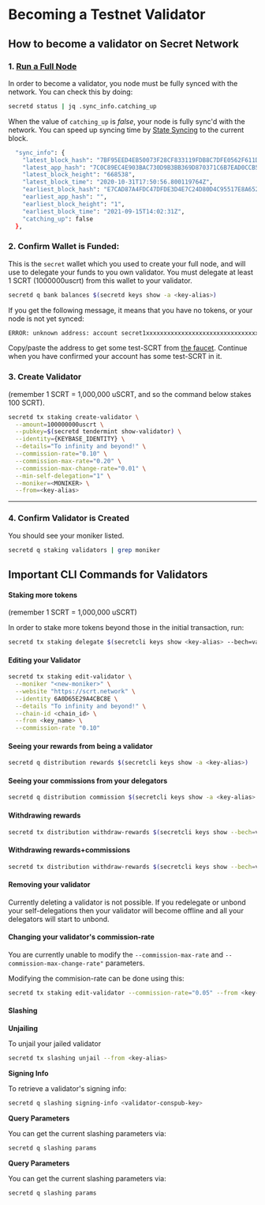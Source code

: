 # Becoming a Testnet Validator

## How to become a validator on Secret Network <a href="#how-to-become-a-validator-on-secret-network" id="how-to-become-a-validator-on-secret-network"></a>

### **1.** [**Run a Full Node**](run-a-full-node.md)

In order to become a validator, you node must be fully synced with the network. You can check this by doing:

```bash
secretd status | jq .sync_info.catching_up
```

When the value of `catching_up` is _false_, your node is fully sync'd with the network. You can speed up syncing time by [State Syncing](testnet-state-sync.md) to the current block.

```bash
  "sync_info": {
    "latest_block_hash": "7BF95EED4EB50073F28CF833119FDB8C7DFE0562F611DF194CF4123A9C1F4640",
    "latest_app_hash": "7C0C89EC4E903BAC730D9B3BB369D870371C6B7EAD0CCB5080B5F9D3782E3559",
    "latest_block_height": "668538",
    "latest_block_time": "2020-10-31T17:50:56.800119764Z",
    "earliest_block_hash": "E7CAD87A4FDC47DFDE3D4E7C24D80D4C95517E8A6526E2D4BB4D6BC095404113",
    "earliest_app_hash": "",
    "earliest_block_height": "1",
    "earliest_block_time": "2021-09-15T14:02:31Z",
    "catching_up": false
  },
```

### **2. Confirm Wallet is Funded:**

This is the `secret` wallet which you used to create your full node, and will use to delegate your funds to you own validator. You must delegate at least 1 SCRT (1000000uscrt) from this wallet to your validator.

```bash
secretd q bank balances $(secretd keys show -a <key-alias>)
```

If you get the following message, it means that you have no tokens, or your node is not yet synced:

```bash
ERROR: unknown address: account secret1xxxxxxxxxxxxxxxxxxxxxxxxxxxxxxxxxxxxxx does not exist
```

Copy/paste the address to get some test-SCRT from [the faucet](https://faucet.secrettestnet.io/). Continue when you have confirmed your account has some test-SCRT in it.

### **3. Create Validator**

(remember 1 SCRT = 1,000,000 uSCRT, and so the command below stakes 100 SCRT).

```bash
secretd tx staking create-validator \
  --amount=100000000uscrt \
  --pubkey=$(secretd tendermint show-validator) \
  --identity={KEYBASE_IDENTITY} \
  --details="To infinity and beyond!" \
  --commission-rate="0.10" \
  --commission-max-rate="0.20" \
  --commission-max-change-rate="0.01" \
  --min-self-delegation="1" \
  --moniker=<MONIKER> \
  --from=<key-alias>
```

***

### **4. Confirm Validator is Created**

You should see your moniker listed.

```bash
secretd q staking validators | grep moniker
```

## Important CLI Commands for Validators <a href="#dangers-in-running-a-validator" id="dangers-in-running-a-validator"></a>

#### Staking more tokens <a href="#staking-more-tokens" id="staking-more-tokens"></a>

(remember 1 SCRT = 1,000,000 uSCRT)

In order to stake more tokens beyond those in the initial transaction, run:

```bash
secretd tx staking delegate $(secretcli keys show <key-alias> --bech=val -a) <amount>uscrt --from <key-alias>
```

#### Editing your Validator <a href="#editing-your-validator" id="editing-your-validator"></a>

```bash
secretd tx staking edit-validator \
  --moniker "<new-moniker>" \
  --website "https://scrt.network" \
  --identity 6A0D65E29A4CBC8E \
  --details "To infinity and beyond!" \
  --chain-id <chain_id> \
  --from <key_name> \
  --commission-rate "0.10"
```

#### Seeing your rewards from being a validator <a href="#seeing-your-rewards-from-being-a-validator" id="seeing-your-rewards-from-being-a-validator"></a>

```bash
secretd q distribution rewards $(secretcli keys show -a <key-alias>)
```

#### Seeing your commissions from your delegators <a href="#seeing-your-commissions-from-your-delegators" id="seeing-your-commissions-from-your-delegators"></a>

```bash
secretd q distribution commission $(secretcli keys show -a <key-alias> --bech=val)
```

#### Withdrawing rewards <a href="#withdrawing-rewards" id="withdrawing-rewards"></a>

```bash
secretd tx distribution withdraw-rewards $(secretcli keys show --bech=val -a <key-alias>) --from <key-alias>
```

#### Withdrawing rewards+commissions <a href="#withdrawing-rewards-commissions" id="withdrawing-rewards-commissions"></a>

```bash
secretd tx distribution withdraw-rewards $(secretcli keys show --bech=val -a <key-alias>) --from <key-alias> --commission
```

#### Removing your validator <a href="#removing-your-validator" id="removing-your-validator"></a>

Currently deleting a validator is not possible. If you redelegate or unbond your self-delegations then your validator will become offline and all your delegators will start to unbond.

#### Changing your validator's commission-rate <a href="#changing-your-validator-s-commission-rate" id="changing-your-validator-s-commission-rate"></a>

You are currently unable to modify the `--commission-max-rate` and `--commission-max-change-rate"` parameters.

Modifying the commision-rate can be done using this:

```bash
secretd tx staking edit-validator --commission-rate="0.05" --from <key-alias>
```

#### Slashing <a href="#slashing" id="slashing"></a>

**Unjailing**

To unjail your jailed validator

```bash
secretd tx slashing unjail --from <key-alias>
```

**Signing Info**

To retrieve a validator's signing info:

```bash
secretd q slashing signing-info <validator-conspub-key>
```

**Query Parameters**

You can get the current slashing parameters via:

```bash
secretd q slashing params
```

**Query Parameters**

You can get the current slashing parameters via:

```bash
secretd q slashing params
```
